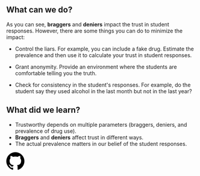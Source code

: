 ## What can we do?

As you can see, **braggers** and **deniers** impact the trust in student responses. However, there are some things you can do to minimize the impact:

* Control the liars. For example, you can include a fake drug. Estimate the prevalence and then use it to calculate your trust in student responses.

* Grant anonymity. Provide an environment where the students are comfortable telling you the truth. 

* Check for consistency in the student's responses. For example, do the student say they used alcohol in the last month but not in the last year?


## What did we learn?

* Trustworthy depends on multiple parameters (braggers, deniers, and prevalence of drug use).
* **Braggers** and **deniers** affect trust in different ways.
* The actual prevalence matters in our belief of the student responses. 

[![](www/github.svg)](https://github.com/focardozom/trustworthy)

